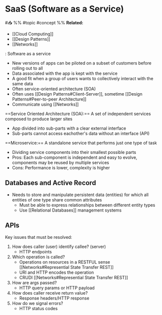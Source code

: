 # SaaS (Software as a Service)
#📥 
%%
#topic
#concept
%%
**Related:**
-  [[Cloud Computing]]
-  [[Design Patterns]]
-  [[Networks]]


: Software as a service 

- New versions of apps can be piloted on a subset of customers before rolling out to all
- Data associated with the app is kept with the service
- A good fit when a group of users wants to collectively interact with the same data
- Often service-oriented architecture (SOA)
- Often uses [[Design Patterns#Client-Server]], sometime [[Design Patterns#Peer-to-peer Architecture]]
- Communicate using [[Networks]]


==Service Oriented Architecture (SOA):== A set of independent services composed to produce larger sites
- App divided into sub-parts with a clear external interface
- Sub-parts cannot access eachother's data without an interface (API)


==Microservice:== A standalone service that performs just one type of task
- Dividing service components into their smallest possible parts
- Pros: Each sub-component is independent and easy to evolve, components may be reused by multiple services 
- Cons: Performance is lower, complexity is higher

## Databases and Active Record
- Needs to store and manipulate persistent data (entities) for which all entities of one type share common attributes
	- Must be able to express relationships between different entity types
	- Use [[Relational Databases]] management systems

## APIs
Key issues that must be resolved:
1. How does caller (user) identify callee? (server)
	- HTTP endpoints
2. Which operation is called?
	- Operations on resources in a RESTFUL sense [[Networks#Represential State Transfer REST]]
	- URI and HTTP encodes the operation
	- CRUDI [[Networks#Represential State Transfer REST]]
3. How are args passed?
	- HTTP query params or HTTP payload
4. How does caller receive return value?
	- Response headers/HTTP response
5. How do we signal errors?
	- HTTP status codes